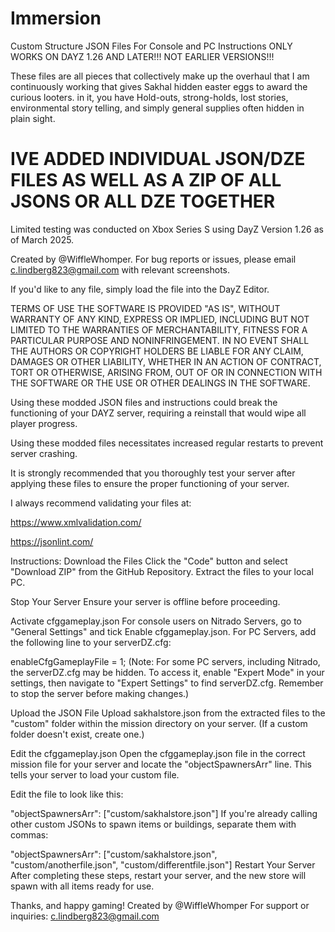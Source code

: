 # Immersion 
Custom Structure JSON Files For Console and PC Instructions ONLY WORKS ON DAYZ 1.26 AND LATER!!! NOT EARLIER VERSIONS!!!

These files are all pieces that collectively make up the overhaul that I am continuously working that gives Sakhal hidden easter eggs to award the curious looters. in it, you have Hold-outs, strong-holds, lost stories, environmental story telling, and simply general supplies often hidden in plain sight. 

#  IVE ADDED INDIVIDUAL JSON/DZE FILES AS WELL AS A ZIP OF ALL JSONS OR ALL DZE TOGETHER


Limited testing was conducted on Xbox Series S using DayZ Version 1.26 as of March 2025.

Created by @WiffleWhomper. For bug reports or issues, please email c.lindberg823@gmail.com with relevant screenshots.

If you'd like to any file, simply load the file into the DayZ Editor.

TERMS OF USE THE SOFTWARE IS PROVIDED "AS IS", WITHOUT WARRANTY OF ANY KIND, EXPRESS OR IMPLIED, INCLUDING BUT NOT LIMITED TO THE WARRANTIES OF MERCHANTABILITY, FITNESS FOR A PARTICULAR PURPOSE AND NONINFRINGEMENT. IN NO EVENT SHALL THE AUTHORS OR COPYRIGHT HOLDERS BE LIABLE FOR ANY CLAIM, DAMAGES OR OTHER LIABILITY, WHETHER IN AN ACTION OF CONTRACT, TORT OR OTHERWISE, ARISING FROM, OUT OF OR IN CONNECTION WITH THE SOFTWARE OR THE USE OR OTHER DEALINGS IN THE SOFTWARE.

Using these modded JSON files and instructions could break the functioning of your DAYZ server, requiring a reinstall that would wipe all player progress.

Using these modded files necessitates increased regular restarts to prevent server crashing.

It is strongly recommended that you thoroughly test your server after applying these files to ensure the proper functioning of your server.

I always recommend validating your files at:

https://www.xmlvalidation.com/

https://jsonlint.com/

Instructions: Download the Files Click the "Code" button and select "Download ZIP" from the GitHub Repository. Extract the files to your local PC.

Stop Your Server Ensure your server is offline before proceeding.

Activate cfggameplay.json For console users on Nitrado Servers, go to "General Settings" and tick Enable cfggameplay.json. For PC Servers, add the following line to your serverDZ.cfg:

enableCfgGameplayFile = 1; (Note: For some PC servers, including Nitrado, the serverDZ.cfg may be hidden. To access it, enable "Expert Mode" in your settings, then navigate to "Expert Settings" to find serverDZ.cfg. Remember to stop the server before making changes.)

Upload the JSON File Upload sakhalstore.json from the extracted files to the "custom" folder within the mission directory on your server. (If a custom folder doesn't exist, create one.)

Edit the cfggameplay.json Open the cfggameplay.json file in the correct mission file for your server and locate the "objectSpawnersArr" line. This tells your server to load your custom file.

Edit the file to look like this:

"objectSpawnersArr": ["custom/sakhalstore.json"] If you're already calling other custom JSONs to spawn items or buildings, separate them with commas:

"objectSpawnersArr": ["custom/sakhalstore.json", "custom/anotherfile.json", "custom/differentfile.json"] Restart Your Server After completing these steps, restart your server, and the new store will spawn with all items ready for use.

Thanks, and happy gaming! Created by @WiffleWhomper For support or inquiries: c.lindberg823@gmail.com
